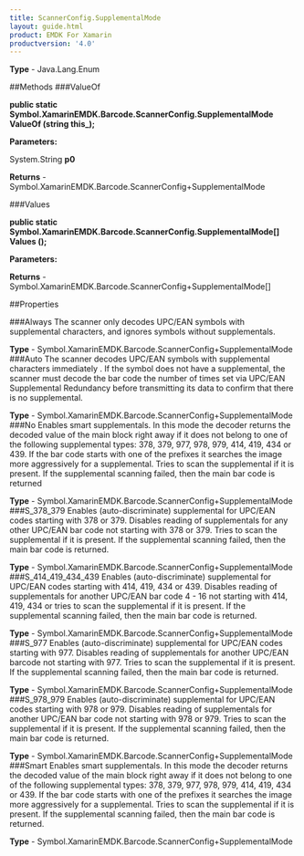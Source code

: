 ```yaml
---
title: ScannerConfig.SupplementalMode
layout: guide.html
product: EMDK For Xamarin 
productversion: '4.0' 
---
```


    

**Type** - Java.Lang.Enum

##Methods
###ValueOf

**public static Symbol.XamarinEMDK.Barcode.ScannerConfig.SupplementalMode ValueOf (string this_);**


        

**Parameters:**

System.String **p0** 

**Returns** - Symbol.XamarinEMDK.Barcode.ScannerConfig+SupplementalMode

###Values

**public static Symbol.XamarinEMDK.Barcode.ScannerConfig.SupplementalMode[] Values ();**


        

**Parameters:**

**Returns** - Symbol.XamarinEMDK.Barcode.ScannerConfig+SupplementalMode[]

##Properties

###Always
The scanner only decodes UPC/EAN symbols with supplemental characters, and ignores symbols without supplementals.

**Type** - Symbol.XamarinEMDK.Barcode.ScannerConfig+SupplementalMode
###Auto
The scanner decodes UPC/EAN symbols with supplemental characters immediately . If the symbol does not have a supplemental, the scanner must decode the bar code the number of times set via UPC/EAN Supplemental Redundancy before transmitting its data to confirm that there is no supplemental.

**Type** - Symbol.XamarinEMDK.Barcode.ScannerConfig+SupplementalMode
###No
Enables smart supplementals. In this mode the decoder returns the decoded value of the main block right away if it does not belong to one of the following supplemental types: 378, 379, 977, 978, 979, 414, 419, 434 or 439. If the bar code starts with one of the prefixes it searches the image more aggressively for a supplemental. Tries to scan the supplemental if it is present. If the supplemental scanning failed, then the main bar code is returned

**Type** - Symbol.XamarinEMDK.Barcode.ScannerConfig+SupplementalMode
###S_378_379
Enables (auto-discriminate) supplemental for UPC/EAN codes starting with 378 or 379. Disables reading of supplementals for any other UPC/EAN bar code not starting with 378 or 379. Tries to scan the supplemental if it is present. If the supplemental scanning failed, then the main bar code is returned.

**Type** - Symbol.XamarinEMDK.Barcode.ScannerConfig+SupplementalMode
###S_414_419_434_439
Enables (auto-discriminate) supplemental for UPC/EAN codes starting with 414, 419, 434 or 439. Disables reading of supplementals for another UPC/EAN bar code 4 - 16 not starting with 414, 419, 434 or tries to scan the supplemental if it is present. If the supplemental scanning failed, then the main bar code is returned.

**Type** - Symbol.XamarinEMDK.Barcode.ScannerConfig+SupplementalMode
###S_977
Enables (auto-discriminate) supplemental for UPC/EAN codes starting with 977. Disables reading of supplementals for another UPC/EAN barcode not starting with 977. Tries to scan the supplemental if it is present. If the supplemental scanning failed, then the main bar code is returned.

**Type** - Symbol.XamarinEMDK.Barcode.ScannerConfig+SupplementalMode
###S_978_979
Enables (auto-discriminate) supplemental for UPC/EAN codes starting with 978 or 979. Disables reading of supplementals for another UPC/EAN bar code not starting with 978 or 979. Tries to scan the supplemental if it is present. If the supplemental scanning failed, then the main bar code is returned.

**Type** - Symbol.XamarinEMDK.Barcode.ScannerConfig+SupplementalMode
###Smart
Enables smart supplementals. In this mode the decoder returns the decoded value of the main block right away if it does not belong to one of the following supplemental types: 378, 379, 977, 978, 979, 414, 419, 434 or 439. If the bar code starts with one of the prefixes it searches the image more aggressively for a supplemental. Tries to scan the supplemental if it is present. If the supplemental scanning failed, then the main bar code is returned.

**Type** - Symbol.XamarinEMDK.Barcode.ScannerConfig+SupplementalMode
